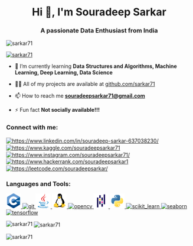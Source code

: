 <h1 align="center">Hi 👋, I'm Souradeep Sarkar</h1>
<h3 align="center">A passionate Data Enthusiast from India</h3>

<p align="left"> <img src="https://komarev.com/ghpvc/?username=sarkar71&label=Profile%20views&color=0e75b6&style=flat" alt="sarkar71" /> </p>

<p align="left"> <a href="https://github.com/ryo-ma/github-profile-trophy"><img src="https://github-profile-trophy.vercel.app/?username=sarkar71" alt="sarkar71" /></a> </p>

- 🌱 I’m currently learning **Data Structures and Algorithms, Machine Learning, Deep Learning, Data Science**

- 👨‍💻 All of my projects are available at [github.com/sarkar71](github.com/sarkar71)

- 📫 How to reach me **souradeepsarkar71@gmail.com**

- ⚡ Fun fact **Not socially available!!!**

<h3 align="left">Connect with me:</h3>
<p align="left">
<a href="https://linkedin.com/in/https://www.linkedin.com/in/souradeep-sarkar-637038230/" target="blank"><img align="center" src="https://raw.githubusercontent.com/rahuldkjain/github-profile-readme-generator/master/src/images/icons/Social/linked-in-alt.svg" alt="https://www.linkedin.com/in/souradeep-sarkar-637038230/" height="30" width="40" /></a>
<a href="https://kaggle.com/https://www.kaggle.com/souradeepsarkar71" target="blank"><img align="center" src="https://raw.githubusercontent.com/rahuldkjain/github-profile-readme-generator/master/src/images/icons/Social/kaggle.svg" alt="https://www.kaggle.com/souradeepsarkar71" height="30" width="40" /></a>
<a href="https://instagram.com/https://www.instagram.com/souradeepsarkar71/" target="blank"><img align="center" src="https://raw.githubusercontent.com/rahuldkjain/github-profile-readme-generator/master/src/images/icons/Social/instagram.svg" alt="https://www.instagram.com/souradeepsarkar71/" height="30" width="40" /></a>
<a href="https://www.hackerrank.com/https://www.hackerrank.com/souradeepsarkar1" target="blank"><img align="center" src="https://raw.githubusercontent.com/rahuldkjain/github-profile-readme-generator/master/src/images/icons/Social/hackerrank.svg" alt="https://www.hackerrank.com/souradeepsarkar1" height="30" width="40" /></a>
<a href="https://www.leetcode.com/https://leetcode.com/souradeepsarkar/" target="blank"><img align="center" src="https://raw.githubusercontent.com/rahuldkjain/github-profile-readme-generator/master/src/images/icons/Social/leet-code.svg" alt="https://leetcode.com/souradeepsarkar/" height="30" width="40" /></a>
</p>

<h3 align="left">Languages and Tools:</h3>
<p align="left"> <a href="https://www.w3schools.com/cpp/" target="_blank" rel="noreferrer"> <img src="https://raw.githubusercontent.com/devicons/devicon/master/icons/cplusplus/cplusplus-original.svg" alt="cplusplus" width="40" height="40"/> </a> <a href="https://git-scm.com/" target="_blank" rel="noreferrer"> <img src="https://www.vectorlogo.zone/logos/git-scm/git-scm-icon.svg" alt="git" width="40" height="40"/> </a> <a href="https://www.java.com" target="_blank" rel="noreferrer"> <img src="https://raw.githubusercontent.com/devicons/devicon/master/icons/java/java-original.svg" alt="java" width="40" height="40"/> </a> <a href="https://www.linux.org/" target="_blank" rel="noreferrer"> <img src="https://raw.githubusercontent.com/devicons/devicon/master/icons/linux/linux-original.svg" alt="linux" width="40" height="40"/> </a> <a href="https://opencv.org/" target="_blank" rel="noreferrer"> <img src="https://www.vectorlogo.zone/logos/opencv/opencv-icon.svg" alt="opencv" width="40" height="40"/> </a> <a href="https://pandas.pydata.org/" target="_blank" rel="noreferrer"> <img src="https://raw.githubusercontent.com/devicons/devicon/2ae2a900d2f041da66e950e4d48052658d850630/icons/pandas/pandas-original.svg" alt="pandas" width="40" height="40"/> </a> <a href="https://www.python.org" target="_blank" rel="noreferrer"> <img src="https://raw.githubusercontent.com/devicons/devicon/master/icons/python/python-original.svg" alt="python" width="40" height="40"/> </a> <a href="https://scikit-learn.org/" target="_blank" rel="noreferrer"> <img src="https://upload.wikimedia.org/wikipedia/commons/0/05/Scikit_learn_logo_small.svg" alt="scikit_learn" width="40" height="40"/> </a> <a href="https://seaborn.pydata.org/" target="_blank" rel="noreferrer"> <img src="https://seaborn.pydata.org/_images/logo-mark-lightbg.svg" alt="seaborn" width="40" height="40"/> </a> <a href="https://www.tensorflow.org" target="_blank" rel="noreferrer"> <img src="https://www.vectorlogo.zone/logos/tensorflow/tensorflow-icon.svg" alt="tensorflow" width="40" height="40"/> </a> </p>

<p><img align="left" src="https://github-readme-stats.vercel.app/api/top-langs?username=sarkar71&show_icons=true&locale=en&layout=compact" alt="sarkar71" /></p>

<p>&nbsp;<img align="center" src="https://github-readme-stats.vercel.app/api?username=sarkar71&show_icons=true&locale=en" alt="sarkar71" /></p>

<p><img align="center" src="https://github-readme-streak-stats.herokuapp.com/?user=sarkar71&" alt="sarkar71" /></p>
